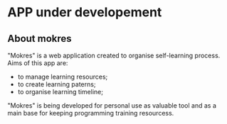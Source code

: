 # APP under developement

## About mokres

"Mokres" is a web application created to organise self-learning process. Aims of this app are:
- to manage learning resources;
- to create learning paterns;
- to organise learning timeline;


"Mokres" is being developed for personal use as valuable tool and as a main base for keeping programming training resourcess.
